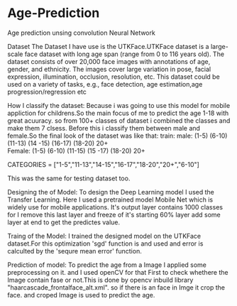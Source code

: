 # Age-Prediction
Age prediction  unsing convolution Neural Network

Dataset
The Dataset I have use is the UTKFace.UTKFace dataset is a large-scale face dataset with long age span (range from 0 to 116 years old).
The dataset consists of over 20,000 face images with annotations of age, gender, and ethnicity. The images cover large variation in pose,
facial expression, illumination, occlusion, resolution, etc. This dataset could be used on a variety of tasks, e.g., face detection, age 
estimation,age progression/regression etc

How I classify the dataset:
Because i was going to use this model for mobile appliction for childrens.So the main focus of me to predict the age 1-18 with great acuuracy.
so from 100+ classes of dataset i combined the classes and make them 7 clsess. Before this i classify them between male and female.So the 
final look of the dataset was like that:
train:
     male:
        (1-5)
        (6-10)
        (11-13)
        (14 -15)
        (16-17)
        (18-20)
        20+  
    Female:
        (1-5)
        (6-10)
        (11-15)
        (15 -17)
        (18-20)
        20+
       
  
CATEGORIES = ["1-5","11-13","14-15","16-17","18-20","20+","6-10"]

This was the same for testing dataset too.

Designing the of Model:
To design the Deep Learning model I used the Transfer Learning. Here I used a pretrained model Mobile Net which is widely use for mobile applications.
It's output layer contains 1000 classes for I remove this last layer and freeze of it's starting 60% layer add some layer at end to get the
predictes value.

Traing of the Model:
I trained the designed model on the UTKFace dataset.For this optimization 'sgd' function is and used and error is calculted by the 'sequre mean error' function.

Prediction of model:
To predict the age from a Image I applied some preprocessing on it. and I  used openCV for that
First to check whethere the Image contain fase or not.This is done by opencv inbuild library "haarcascade_frontalface_alt.xml".
so if there is an face in Imge it crop the face. and croped Image is used to predict the age.

    
        
        
